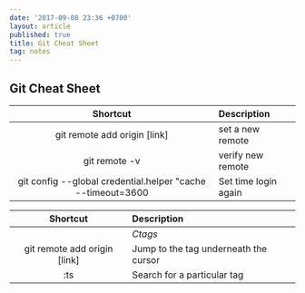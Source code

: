 ```yaml
---
date: '2017-09-08 23:36 +0700'
layout: article
published: true
title: Git Cheat Sheet
tag: notes
---
```

## Git Cheat Sheet
|Shortcut| Description           |
|:-------:|:---------------------|
|git remote add origin  [link]| set a new remote|
|git remote -v | verify new remote|
|git config --global credential.helper "cache --timeout=3600| Set time login again|

|Shortcut| Description           |
|:-------:|:---------------------|
|| *Ctags* |
|git remote add origin  [link]| Jump to the tag underneath the cursor|
|:ts <tag> <RET>| Search for a particular tag |
